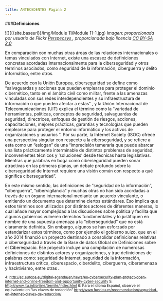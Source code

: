 ```yaml
---
title: ANTECEDENTES Página 2
---
```

###**Definiciones** 

![]({{site.baseurl}}/img/Module 11/Module 11-1.jpg)
*Imagen: proporcionada por usuario de Flickr <a href="https://www.flickr.com/photos/111692634@N04/">Perspecsys </a>, proporcionada bajo licencia <a href="https://creativecommons.org/licenses/by-sa/2.0/" target="_blank">CC BY-SA 2.0</a>*

En comparación con muchas otras áreas de las relaciones internacionales o temas vinculados con Internet, existe una escasez de definiciones concretas acordadas internacionalmente para la ciberseguridad y otros términos asociados, como seguridad de la información, ciberguerra y delito informático, entre otros.
	
De acuerdo con la Unión Europea, ciberseguridad se define como “salvaguardas y acciones que pueden emplearse para proteger el dominio cibernético, tanto en el ámbito civil como militar, frente a las amenazas vinculadas con sus redes interdependientes y su infraestructura de información o que pueden afectar a estas” , y la Unión Internacional de Telecomunicaciones (UIT) explica el término como la “variedad de herramientas, políticas, conceptos de seguridad, salvaguardas de seguridad, directrices, enfoques de gestión de riesgos, acciones, capacitaciones, mejores prácticas, garantías y tecnologías que pueden emplearse para proteger el entorno informático y los activos de organizaciones y usuarios ”. Por su parte, la Internet Society (ISOC) ofrece una perspectiva singular con respecto a la ciberseguridad, y se refiere a esta como un “eslogan” de una “imprecisión temeraria que puede abarcar una lista prácticamente interminable de distintos problemas de seguridad, inconvenientes técnicos y ‘soluciones’ desde técnicas hasta legislativas. Mientras que palabras en boga como ciberseguridad pueden sonar atractivas en las primeras planas, un debate profundo sobre la ciberseguridad de Internet requiere una visión común con respecto a qué significa ciberseguridad”.

En este mismo sentido, las definiciones de “seguridad de la información”, “ciberguerra”, “cibervigilancia” y muchas otras no han sido acordadas a través de un órgano internacional mediante un acuerdo vinculante, o emitiendo un documento que determine ciertos estándares. Eso implica que estos términos son utilizados por distintos actores de diferentes maneras, lo cual añade mayor complejidad a las discusiones sobre política y facilita que algunos gobiernos vulneren derechos fundamentales y lo justifiquen en nombre de una supuesta amenaza a la “ciberseguridad” que no está claramente definida. Sin embargo, algunos se han esforzado por estandarizar estos términos, como por ejemplo el gobierno suizo, que en el año 2014 financió un proyecto destinado a consolidar definiciones relativas a ciberseguridad a través de la Base de datos Global de Definiciones sobre el Ciberespacio. Ese proyecto incluye una compilación de numerosas definiciones de distintos actores y organizaciones, y trae definiciones de palabras como: seguridad de Internet, seguridad de la información, infraestructura crítica, ciberespacio, ciberdelito, ciberguerra, ciberamenaza y hacktivismo, entre otras .

<sub> 4: http://ec.europa.eu/digital-agenda/en/news/eu-cybersecurity-plan-protect-open-internet-and-online-freedom-and-opportunity-cyber-security </sub>
<sub> 5: http://www.itu.int/online/termite/index.html </sub> 
<sub> 6: Para el idioma Español, observe el equivalente en "las claves de redacción" http://www.fundeu.es/recomendacion/seguridad-en-internet-claves-de-redaccion/</sub> 
